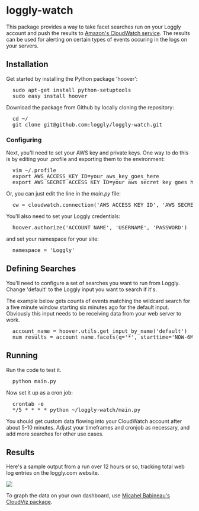 # loggly-watch

This package provides a way to take facet searches run on your Loggly account and push the results to [Amazon's CloudWatch service](http://aws.amazon.com/cloudwatch/).  The results can be used for alerting on certain types of events occuring in the logs on your servers.

## Installation
Get started by installing the Python package 'hoover':

<pre>
  sudo apt-get install python-setuptools
  sudo easy_install hoover
</pre>

Download the package from Github by locally cloning the repository:

<pre>
  cd ~/
  git clone git@github.com:loggly/loggly-watch.git
</pre>

### Configuring
Next, you'll need to set your AWS key and private keys.  One way to do this is by editing your .profile and exporting them to the environment:

<pre>
  vim ~/.profile
  export AWS_ACCESS_KEY_ID=your_aws_key_goes_here
  export AWS_SECRET_ACCESS_KEY_ID=your_aws_secret_key_goes_here
</pre>

Or, you can just edit the line in the *main.py* file:
<pre>
  cw = cloudwatch.connection('AWS_ACCESS_KEY_ID', 'AWS_SECRET_ACCESS_KEY_ID') 
</pre>

You'll also need to set your Loggly credentials:

<pre>
  hoover.authorize('ACCOUNT_NAME', 'USERNAME', 'PASSWORD')
</pre>

and set your namespace for your site:

<pre>
  namespace = 'Loggly'
</pre>

## Defining Searches
You'll need to configure a set of searches you want to run from Loggly.  Change 'default' to the Loggly input you want to search if it's.  

The example below gets counts of events matching the wildcard search for a five minute window starting six minutes ago for the default input.  Obviously this input needs to be receiving data from your web server to work.

<pre>
  account_name = hoover.utils.get_input_by_name('default')
  num_results = account_name.facets(q='*', starttime='NOW-6MINUTES', endtime='NOW-1MINUTE', buckets=1)['data'].items()[0][1]
</pre>

## Running
Run the code to test it.
<pre>
  python main.py
</pre>

Now set it up as a cron job:

<pre>
  crontab -e
  */5 * * * * python ~/loggly-watch/main.py
</pre>

You should get custom data flowing into your CloudWatch account after about 5-10 minutes.  Adjust your timeframes and cronjob as necessary, and add more searches for other use cases.

## Results
Here's a sample output from a run over 12 hours or so, tracking total web log entries on the loggly.com website.

<img src="http://github.com/loggly/loggly-watch/blob/master/cloudwatch.png?raw=true">

To graph the data on your own dashboard, use [Micahel Babineau's CloudViz package](https://github.com/mbabineau/cloudviz).
